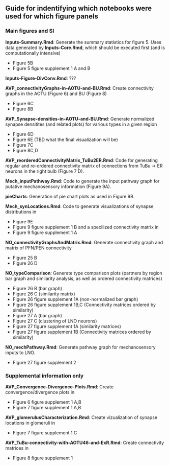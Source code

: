 ## Guide for indentifying which notebooks were used for which figure panels

### Main figures and SI
**Inputs-Summary.Rmd**: Generate the summary statistics for figure 5. Uses data generated by **Inputs-Core.Rmd**, which should be executed first (and is computationally intensive)
* Figure 5B
* Figure 5 figure supplement 1 A and B

**Inputs-Figure-DivConv.Rmd**: ???

**AVP_connectivityGraphs-in-AOTU-and-BU.Rmd**: Create connectivity graphs in the AOTU (Figure 6) and BU (Figure 8)
* Figure 6C
* Figure 8B

**AVP_Synapse-densities-in-AOTU-and-BU.Rmd**: Generate normalized synapse densitites (and related plots) for various types in a given region
* Figure 6D
* Figure 6E (TBD what the final visualization will be)
* Figure 7C
* Figure 8C,D

**AVP_reorderedConnectivityMatrix_TuBu2ER.Rmd**: Code for generating regular and re-ordered connectivity matrix of connections from TuBu -> ER neurons in the right bulb (Figure 7 D).

**Mech_inputPathway.Rmd**: Code to generate the input pathway graph for putative mechanosensory information (Figure 9A).

**pieCharts**: Generation of pie chart plots as used in Figure 9B.

**Mech_synLocations.Rmd**: Code to generate visualizations of synapse distributions in 
* Figure 9E
* Figure 9 figure supplement 1 B
and a specilized connectivity matrix in
* Figure 9 figure supplement 1 A

**NO_connectivityGraphsAndMatrix.Rmd**: Generate connectivity graph and matrix of PFN/PEN connectivity
* Figure 25 B
* Figure 26 D

**NO_typeComparison**: Generate type comparison plots (partners by region bar graph and similarity analysis, as well as ordered connectivity matrices)
* Figure 26 B (bar graph)
* Figure 26 C (similarity matrix)
* Figure 26 figure supplement 1A (non-normalized bar graph)
* Figure 26 figure supplement 1B,C (Connectivity matrices ordered by similarity)
* Figure 27 A (bar graph)
* Figure 27 C (clustering of LNO neurons)
* Figure 27 figure supplement 1A (similarity matrices)
* Figure 27 figure supplement 1B (Connectivity matrices ordered by similarity)

**NO_mechPathway.Rmd**: Generate pathway graph for mechanosensory inputs to LNO.
* Figure 27 figure supplement 2

### Supplemental information only
**AVP_Convergence-Divergence-Plots.Rmd**: Create convergence/divergence plots in
* Figure 6 figure supplement 1 A,B
* Figure 7 figure supplement 1 A,B

**AVP_glomerulusCharacterization.Rmd**: Create vizualization of synapse locations in glomeruli in
* Figure 7 figure supplement  1 C

**AVP_TuBu-connectivity-with-AOTU46-and-ExR.Rmd**: Create connectivity matrices in
* Figure 8 figure supplement  1